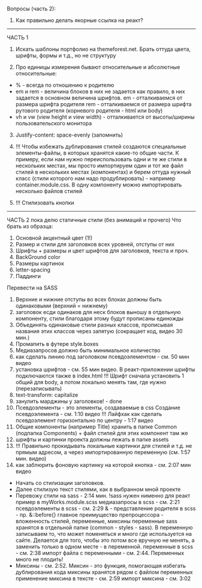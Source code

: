 Вопросы (часть 2):

1. Как правильно делать якорные ссылка на реакт?




*****************************************************************************************************

ЧАСТЬ 1
1. Искать шаблоны портфолио на themeforest.net. Брать оттуда цвета, шрифты, формы и т.д., но не структуру

2. Про единицы измерения
   бывают относительные и абсолютные
   относительные:

* % - всегда по отношению к родителю
* em и rem - величина блоков в них не задается как правило, в них задается в основном величина шрифтов.
  em - отталкиваемся от размера шрифта родителя
  rem - отталкиваемся от размера шрифта рутового родителя (корневого родителя - html или body)
* vh и vw (view height и view width) - отталкивается от высоты/ширины пользовательского монитора

3. Justify-content: space-evenly (запомнить)

4. !!! Чтобы избежать дублирования стилей создаются специальные элементы-файлы, в которых
   хранятся какие-то общие части. К примеру, если нам нужно переиспользовать одни и те же стили в нескольких местах,
   мы просто импортируем один и тот же файл стилей в нескольких местах (компонентах) и берем оттуда нужный класс
   (стили которого нам надо продублировать) - например container.module.css. В одну компоненту можно импортировать
   несколько файлов стилей

5. !!! Стилизовать кнопки

*****************************************************************************************************

ЧАСТЬ 2
пока делю статичные стили (без анимаций и прочего)
Что брать из образца:

1. Основной акцентный цвет (1!)
2. Размер и стили для заголовков всех уровней, отступы от них
3. Шрифты + размеры и цвет шрифтов для заголовков, текста и проч.
4. BackGround color
5. Размеры картинок
6. letter-spacing
7. Паддинги

Перевести на SASS

1. Верхние и нижние отступы во всех блоках должны быть одинаковыми (верхний = нижнему)
2. заголовок есди одинаков для неск блоков выношу в отдельную компоненту, стили благодаря этому будут прописаны единожды
3. Объединять одинаковые стили разных классов, прописывая названия этих классов через запятую (сокращает код, видео 30
   мин.)
4. Промапить в футере style.boxes
5. Медиазапросов должно быть минимальное количество
6. как сделать линию под заголовком псевдоэлементом - см. 50 мин видео
7. установка шрифтов - см. 55 мин видео. В реакт-приложении шрифты подключаются также в index.html
   !!! Шрифт сначала установить 1 общий для body, а потом локально менять там, где нужно (перезаписывать)
8. text-transform: capitalize
9. занулить марджины у заголовков! - done
10. Псевдоэлементы - это элементы, создаваемые в css
    Создание псевдоэлемента - см. 1:10 видео
    !!! Лайфхак как сделать псевдоэлемент горизонтально по центру - 1:17 видео
11. Общие компоненты (например Title) хранить в папке Common (подпапка Components) + файл стилей для этих компонент там
    же
12. шрифты и картинки проекта должны лежать в папке assets
13. !!! Правильно прокидывать локальные картинки для стилей и т.д. не прямым адресом, а через импортированную
    переменную (см. 1:57 мин. видео)
14. как заблюрить фоновую картинку на которой кнопка - см. 2:07 мин видео

* Начать со стилизации заголовков.
* Далее стилизую текст стилями, как в выбранном мной проекте
* Перевожу стили на sass - 2:14 мин.
  !sass нужен нименно для реакт
  пример в myWorks.module.scss
  медиазапросы в scss - см. 2:21
  псевдоэлементы в scss - см. 2:29
  & - представление родителя в scss - пр. &::before{}
  главное преимущество препроцессора - вложенность стилей, переменные, миксины
  переменные sass хранятся в отдельной папке (common - styles - sass).
  В переменную записываем то, что может поменяться и много где используется на сайте.
  Делается для того, чтобы это потом все вручную не менять, а заменить только в одном месте - в переменной.
  переменные в scss - см. 2:38
  импорт файла с переменными - см. 2:44.
  Переменных много не плодить!
* Миксины - см. 2:52. Миксин - это функция, помогающая избегать дублирования кода
  миксины хранятся рядом с файлом переменных
  применение миксина в тексте - см. 2:59
  импорт миксина - см. 3:02

